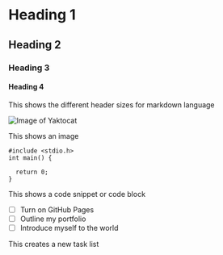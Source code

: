 # Heading 1
## Heading 2
### Heading 3
#### Heading 4

This shows the different header sizes for markdown language

![Image of Yaktocat](https://octodex.github.com/images/yaktocat.png)

This shows an image

```
#include <stdio.h>
int main() {

  return 0;
}
```

This shows a code snippet or code block

- [ ] Turn on GitHub Pages
- [ ] Outline my portfolio
- [ ] Introduce myself to the world

This creates a new task list

